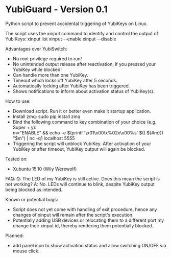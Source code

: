 # YubiGuard - Version 0.1
Python script to prevent accidental triggering of YubiKeys on Linux.

The script uses the xinput command to identify and control the output of YubiKeys:
xinput list
xinput --enable <id>
xinput --disable <id>


Advantages over YubiSwitch:
- No root privilege required to run!
- No unintended output release after reactivation, if you pressed your YubiKey while blocked!
- Can handle more than one YubiKey.
- Timeout which locks off YubiKey after 5 seconds.
- Automatically locking after YubiKey has been triggered.
- Shows notifications to inform about activation status of YubiKey(s).

How to use:
- Download script. Run it or better even make it startup application.
- Install zmq: sudo pip install zmq
- Bind the following command to key combination of your choice (e.g. Super + y):  
m="ENABLE" && echo -e $(printf '\\x01\\x00\\x%02x\\x00%s' $(( ${#m})) "$m") | nc -q1 localhost 5555
- Triggering the script will unblock YubiKey. After activation of your YubiKey or after timeout, YubiKey output will again be blocked. 


Tested on:
- Xubuntu 15.10 (Wily Werewolf)

FAQ:
Q: The LED of my YubiKey is still active. Does this mean the script is not working?
A: No. LEDs will continue to blink, despite YubiKey output being blocked as intended.

Known or potential bugs:
- Script does not yet come with handling of exit procedure, hence any changes of xinput will remain after the script's execution.
- Potentially adding USB devices or relocating them to a different port my change their xinput id, thereby rendering them potentially blocked.


Planned:
- add panel icon to show activation status and allow switching ON/OFF via mouse click. 
